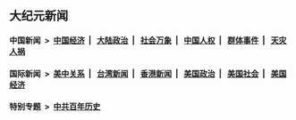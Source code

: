 ## 大纪元新闻

#### 中国新闻 &nbsp;>&nbsp; [中国经济](indexes/ncid283/README.md?07041645) &nbsp;| &nbsp; [大陆政治](indexes/ncid277/README.md?07041645) &nbsp;| &nbsp; [社会万象](indexes/ncid282/README.md?07041645) &nbsp;| &nbsp; [中国人权](indexes/ncid278/README.md?07041645) &nbsp;| &nbsp; [群体事件](indexes/ncid279/README.md?07041645) &nbsp;| &nbsp; [天灾人祸](indexes/ncid280/README.md?07041645)

#### 国际新闻 &nbsp;>&nbsp; [美中关系](indexes/nf1412576/README.md?07041645) &nbsp;| &nbsp; [台湾新闻](indexes/ncid1349361/README.md?07041645) &nbsp;| &nbsp; [香港新闻](indexes/ncid1349362/README.md?07041645) &nbsp;| &nbsp; [美国政治](indexes/ncid1078159/README.md?07041645) &nbsp;| &nbsp; [美国社会](indexes/ncid1078160/README.md?07041645) &nbsp;| &nbsp; [美国经济](indexes/ncid1078158/README.md?07041645)

#### 特别专题 &nbsp;>&nbsp; [中共百年历史](https://github.com/easy2view/epoch-special/blob/master/README.md?07041645)  

